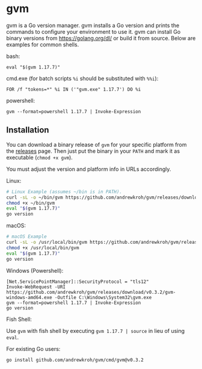 gvm
===

gvm is a Go version manager. gvm installs a Go version and prints the commands
to configure your environment to use it. gvm can install Go binary versions from
https://golang.org/dl/ or build it from source. Below are examples for common
shells.

bash:

`eval "$(gvm 1.17.7)"`

cmd.exe (for batch scripts `%i` should be substituted with `%%i`):

`FOR /f "tokens=*" %i IN ('"gvm.exe" 1.17.7') DO %i`

powershell:

`gvm --format=powershell 1.17.7 | Invoke-Expression`

Installation
------------

You can download a binary release of `gvm` for your specific platform from the
[releases](https://github.com/andrewkroh/gvm/releases) page. Then just put the
binary in your `PATH` and mark it as executable (`chmod +x gvm`).

You must adjust the version and platform info in URLs accordingly.

Linux:

``` bash
# Linux Example (assumes ~/bin is in PATH).
curl -sL -o ~/bin/gvm https://github.com/andrewkroh/gvm/releases/download/v0.3.2/gvm-linux-amd64
chmod +x ~/bin/gvm
eval "$(gvm 1.17.7)"
go version
```

macOS:

``` bash
# macOS Example
curl -sL -o /usr/local/bin/gvm https://github.com/andrewkroh/gvm/releases/download/v0.3.2/gvm-darwin-amd64
chmod +x /usr/local/bin/gvm
eval "$(gvm 1.17.7)"
go version
```

Windows (Powershell):

```
[Net.ServicePointManager]::SecurityProtocol = "tls12"
Invoke-WebRequest -URI https://github.com/andrewkroh/gvm/releases/download/v0.3.2/gvm-windows-amd64.exe -Outfile C:\Windows\System32\gvm.exe
gvm --format=powershell 1.17.7 | Invoke-Expression
go version
```

Fish Shell:

Use `gvm` with fish shell by executing `gvm 1.17.7 | source` in lieu of using `eval`.

For existing Go users:

`go install github.com/andrewkroh/gvm/cmd/gvm@v0.3.2`
